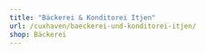 ```yaml
---
title: "Bäckerei & Konditorei Itjen"
url: /cuxhaven/baeckerei-und-konditorei-itjen/
shop: Bäckerei
---
```

